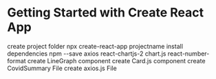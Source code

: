 # Getting Started with Create React App
create project folder npx create-react-app projectname
install dependencies npm --save axios react-chartjs-2 chart.js react-number-format
create LineGraph component
create Card.js component
create CovidSummary File
create axios.js File